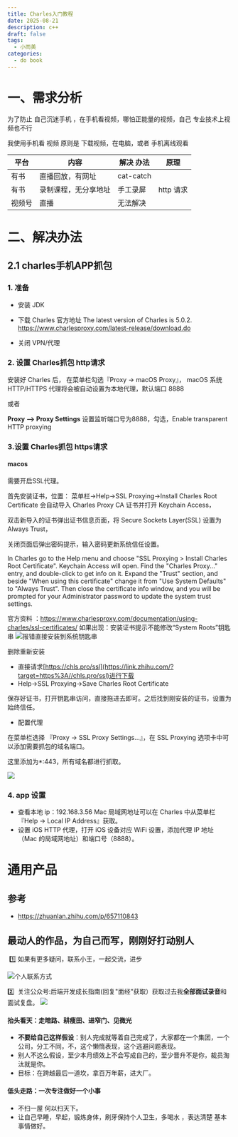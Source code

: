 ```yaml
---
title: Charles入门教程
date: 2025-08-21
description: c++
draft: false
tags:
  - 小而美
categories:
  - do book
---
```


# 一、需求分析 


为了防止 自己沉迷手机 ，在手机看视频，哪怕正能量的视频，自己 专业技术上视频也不行

我使用手机看 视频 原则是 下载视频，在电脑，或者 手机离线观看

| 平台  | 内容         | 解决 办法     | 原理      |
| --- | ---------- | --------- | ------- |
| 有书  | 直播回放，有网址   | cat-catch |         |
| 有书  | 录制课程，无分享地址 | 手工录屏      | http 请求 |
| 视频号 | 直播         | 无法解决      |         |




#  二、解决办法

## 2.1 charles手机APP抓包

###  1. 准备

- 安装 JDK
- 下载 Charles 官方地址 
   The latest version of Charles is 5.0.2.
   https://www.charlesproxy.com/latest-release/download.do

- 关闭 VPN/代理

### 2. 设置 Charles抓包 http请求


安装好 Charles 后，
在菜单栏勾选『Proxy -> macOS Proxy』，
macOS 系统 HTTP/HTTPS 代理将会被自动设置为本地代理，默认端口 8888

或者

**Proxy --> Proxy Settings** 设置监听端口号为8888，勾选，Enable transparent HTTP proxying


### 3.设置 Charles抓包 https请求




#### macos

需要开启SSL代理。

首先安装证书，位置：
菜单栏->Help->SSL Proxying->Install Charles Root Certificate
会自动导入 Charles Proxy CA 证书并打开 Keychain Access，


双击新导入的证书弹出证书信息页面，将 Secure Sockets Layer(SSL) 设置为 Always Trust，

关闭页面后弹出密码提示，输入密码更新系统信任设置。


In Charles go to the Help menu and choose "SSL Proxying > Install Charles Root Certificate". Keychain Access will open. Find the "Charles Proxy..." entry, and double-click to get info on it. Expand the "Trust" section, and beside "When using this certificate" change it from "Use System Defaults" to "Always Trust". Then close the certificate info window, and you will be prompted for your Administrator password to update the system trust settings.

官方资料 ：https://www.charlesproxy.com/documentation/using-charles/ssl-certificates/
如果出现：安装证书提示不能修改“System Roots”钥匙串
![报错直接安装到​**​系统钥匙串**](https://s2.loli.net/2025/08/21/ABsNd3Xn8DgFqTm.png)

删除重新安装


- 直接请求[https://chls.pro/ssl](https://link.zhihu.com/?target=https%3A//chls.pro/ssl)进行下载
- Help->SSL Proxying->Save Charles Root Certificate

保存好证书，打开钥匙串访问，直接拖进去即可。之后找到刚安装的证书，设置为始终信任。

- 配置代理


在菜单栏选择 『Proxy -> SSL Proxy Settings...』，在 SSL Proxying 选项卡中可以添加需要抓包的域名端口。

这里添加为*:443，所有域名都进行抓取。

![](https://pic3.zhimg.com/v2-90d4611c78d47a92b9ed3a947ed8ec22_1440w.jpg)


### 4. app 设置

- 查看本地 ip：192.168.3.56 Mac 局域网地址可以在 Charles 中从菜单栏『Help -> Local IP Address』获取。
- 设置 iOS HTTP 代理，打开 iOS 设备对应 WiFi 设置，添加代理 IP 地址（Mac 的局域网地址）和端口号（8888）。


# 通用产品


## 参考
- https://zhuanlan.zhihu.com/p/657110843

## 最动人的作品，为自己而写，刚刚好打动别人



 1️⃣ 如果有更多疑问，联系小王，一起交流，进步

![个人联系方式](https://s2.loli.net/2025/08/13/veChAocQwJONWKE.png)

2️⃣  关注公众号:后端开发成长指南(回复"面经"获取）获取过去我**全部面试录音**和面试复盘。
![](https://s2.loli.net/2025/05/31/GRgOTiQHI456VWD.png)


#### 抬头看天：走暗路、耕瘦田、进窄门、见微光
- **不要给自己这样假设**：别人完成就等着自己完成了，大家都在一个集团，一个公司，分工不同，不，这个懒惰表现，这个逃避问题表现。
- 别人不这么假设，至少本月绩效上不会写成自己的，至少晋升不是你，裁员淘汰就是你。
- 目标：在跨越最后一道坎，拿百万年薪，进大厂。

#### 低头走路：一次专注做好一个小事
- 不扫一屋 何以扫天下。
- 让自己早睡，早起，锻炼身体，刷牙保持个人卫生，多喝水 ，表达清楚 基本事情做好。
